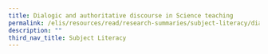 ```yaml
---
title: Dialogic and authoritative discourse in Science teaching
permalink: /elis/resources/read/research-summaries/subject-literacy/dialogic-and-discourse-in-science-teaching/
description: ""
third_nav_title: Subject Literacy
---
```

